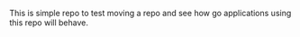 This is simple repo to test moving a repo and see
how go applications using this repo will behave.

